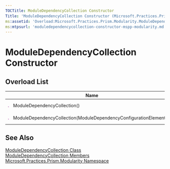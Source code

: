 ```yaml
---
TOCTitle: ModuleDependencyCollection Constructor
Title: 'ModuleDependencyCollection Constructor (Microsoft.Practices.Prism.Modularity)'
ms:assetid: 'Overload:Microsoft.Practices.Prism.Modularity.ModuleDependencyCollection.\#ctor'
ms:mtpsurl: 'moduledependencycollection-constructor-mspp-modularity.md'
---
```


# ModuleDependencyCollection Constructor

## Overload List

<table>
<thead>
<tr class="header">
<th> </th>
<th>Name</th>
<th>Description</th>
</tr>
</thead>
<tbody>
<tr class="odd">
<td><img src="/patterns-practices/reference/images/public-method.gif" alt="Public method"/></td>
<td>ModuleDependencyCollection()</td>
<td><div class="summary">
Initializes a new instance of <a href="/patterns-practices/reference/moduledependencycollection-class-mspp-modularity" data-raw-source="[ModuleDependencyCollection](/patterns-practices/reference/moduledependencycollection-class-mspp-modularity)">ModuleDependencyCollection</a></a>.
</div></td>
</tr>
<tr class="even">
<td><img src="/patterns-practices/reference/images/public-method.gif" alt="Public method"/></td>
<td>ModuleDependencyCollection(ModuleDependencyConfigurationElement[])</td>
<td><div class="summary">
Initializes a new instance of <a href="/patterns-practices/reference/moduledependencycollection-class-mspp-modularity" data-raw-source="[ModuleDependencyCollection](/patterns-practices/reference/moduledependencycollection-class-mspp-modularity)">ModuleDependencyCollection</a></a>.
</div></td>
</tr>
</tbody>
</table>

## See Also

[ModuleDependencyCollection Class](/patterns-practices/reference/moduledependencycollection-class-mspp-modularity)  
[ModuleDependencyCollection Members](/patterns-practices/reference/moduledependencycollection-members-mspp-modularity)  
[Microsoft.Practices.Prism.Modularity Namespace](/patterns-practices/reference/mspp-modularity-namespace)  